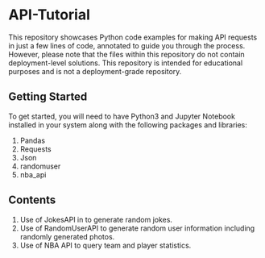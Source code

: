 # API-Tutorial

This repository showcases Python code examples for making API requests in just a few lines of code, annotated to guide you through the process. However, please note that the files within this repository do not contain deployment-level solutions. This repository is intended for educational purposes and is not a deployment-grade repository.

## Getting Started

To get started, you will need to have Python3 and Jupyter Notebook installed in your system along with the following packages and libraries:
1. Pandas
2. Requests
3. Json
4. randomuser
5. nba_api

## Contents 

1. Use of JokesAPI in to generate random jokes.
2. Use of RandomUserAPI to generate random user information including randomly generated photos.
3. Use of NBA API to query team and player statistics.
